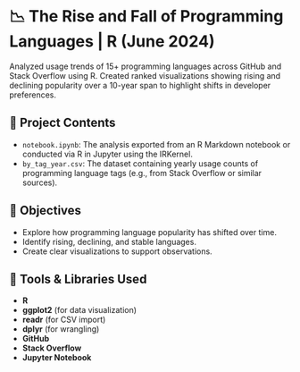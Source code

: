 # 📉 The Rise and Fall of Programming Languages | R (June 2024)

Analyzed usage trends of 15+ programming languages across GitHub and Stack Overflow using R. Created ranked visualizations showing rising and declining popularity over a 10-year span to highlight shifts in developer preferences.

## 📁 Project Contents

- `notebook.ipynb`: The analysis exported from an R Markdown notebook or conducted via R in Jupyter using the IRKernel.
- `by_tag_year.csv`: The dataset containing yearly usage counts of programming language tags (e.g., from Stack Overflow or similar sources).

## 🎯 Objectives

- Explore how programming language popularity has shifted over time.
- Identify rising, declining, and stable languages.
- Create clear visualizations to support observations.

## 🔧 Tools & Libraries Used

- **R**
- **ggplot2** (for data visualization)
- **readr** (for CSV import)
- **dplyr** (for wrangling)
- **GitHub**
- **Stack Overflow**
- **Jupyter Notebook**
